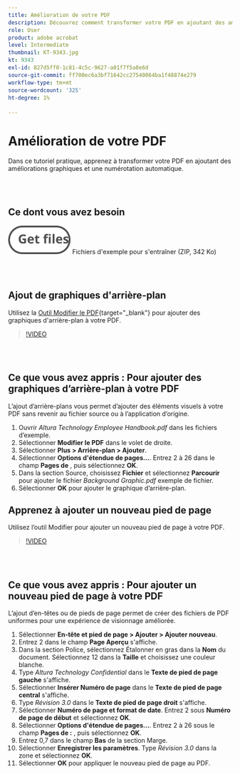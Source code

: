 ```yaml
---
title: Amélioration de votre PDF
description: Découvrez comment transformer votre PDF en ajoutant des améliorations graphiques et une numérotation automatique
role: User
product: adobe acrobat
level: Intermediate
thumbnail: KT-9343.jpg
kt: 9343
exl-id: 827d5ff0-1c81-4c5c-9627-a01f7f5a8e6d
source-git-commit: ff700ec6a3bf71642cc27540064ba1f48874e279
workflow-type: tm+mt
source-wordcount: '325'
ht-degree: 1%

---
```


# Amélioration de votre PDF

Dans ce tutoriel pratique, apprenez à transformer votre PDF en ajoutant des améliorations graphiques et une numérotation automatique.

<br> 

## Ce dont vous avez besoin

[![Téléch. fichiers](../assets/Getfiles.svg)](../assets/Enhance.zip)
Fichiers d&#39;exemple pour s&#39;entraîner (ZIP, 342 Ko)

<br> 

## Ajout de graphiques d&#39;arrière-plan

Utilisez la [Outil Modifier le PDF](https://www.adobe.com/fr/acrobat/online/pdf-editor.html){target=&quot;_blank&quot;} pour ajouter des graphiques d&#39;arrière-plan à votre PDF.

>[!VIDEO](https://video.tv.adobe.com/v/338746?hidetitle=true)

<br> 

## Ce que vous avez appris : Pour ajouter des graphiques d’arrière-plan à votre PDF

L’ajout d’arrière-plans vous permet d’ajouter des éléments visuels à votre PDF sans revenir au fichier source ou à l’application d’origine.

1. Ouvrir *Altura Technology Employee Handbook.pdf* dans les fichiers d’exemple.
1. Sélectionner **Modifier le PDF** dans le volet de droite.
1. Sélectionner **Plus > Arrière-plan > Ajouter**.
1. Sélectionner **Options d&#39;étendue de pages...**.
Entrez 2 à 26 dans le champ **Pages de** , puis sélectionnez **OK**.
1. Dans la section Source, choisissez **Fichier** et sélectionnez **Parcourir** pour ajouter le fichier *Background Graphic.pdf* exemple de fichier.
1. Sélectionner **OK** pour ajouter le graphique d’arrière-plan.

## Apprenez à ajouter un nouveau pied de page

Utilisez l’outil Modifier pour ajouter un nouveau pied de page à votre PDF.

>[!VIDEO](https://video.tv.adobe.com/v/338745?hidetitle=true)

<br> 

## Ce que vous avez appris : Pour ajouter un nouveau pied de page à votre PDF

L’ajout d’en-têtes ou de pieds de page permet de créer des fichiers de PDF uniformes pour une expérience de visionnage améliorée.

1. Sélectionner **En-tête et pied de page > Ajouter > Ajouter nouveau**.
1. Entrez 2 dans le champ **Page Aperçu** s&#39;affiche.
1. Dans la section Police, sélectionnez Étalonner en gras dans la **Nom** du document.
Sélectionnez 12 dans la **Taille** et choisissez une couleur blanche.
1. Type *Altura Technology Confidential* dans le **Texte de pied de page gauche** s&#39;affiche.
1. Sélectionner **Insérer Numéro de page** dans le **Texte de pied de page central** s&#39;affiche.
1. Type *Révision 3.0* dans le **Texte de pied de page droit** s&#39;affiche.
1. Sélectionner **Numéro de page et format de date**.
Entrez 2 sous **Numéro de page de début** et sélectionnez **OK**.
1. Sélectionner **Options d&#39;étendue de pages...**.
Entrez 2 à 26 sous le champ **Pages de :** , puis sélectionnez **OK**.
1. Entrez 0,7 dans le champ **Bas** de la section Marge.
1. Sélectionner **Enregistrer les paramètres**.
Type *Révision 3.0* dans la zone et sélectionnez **OK**.
1. Sélectionner **OK** pour appliquer le nouveau pied de page au PDF.
